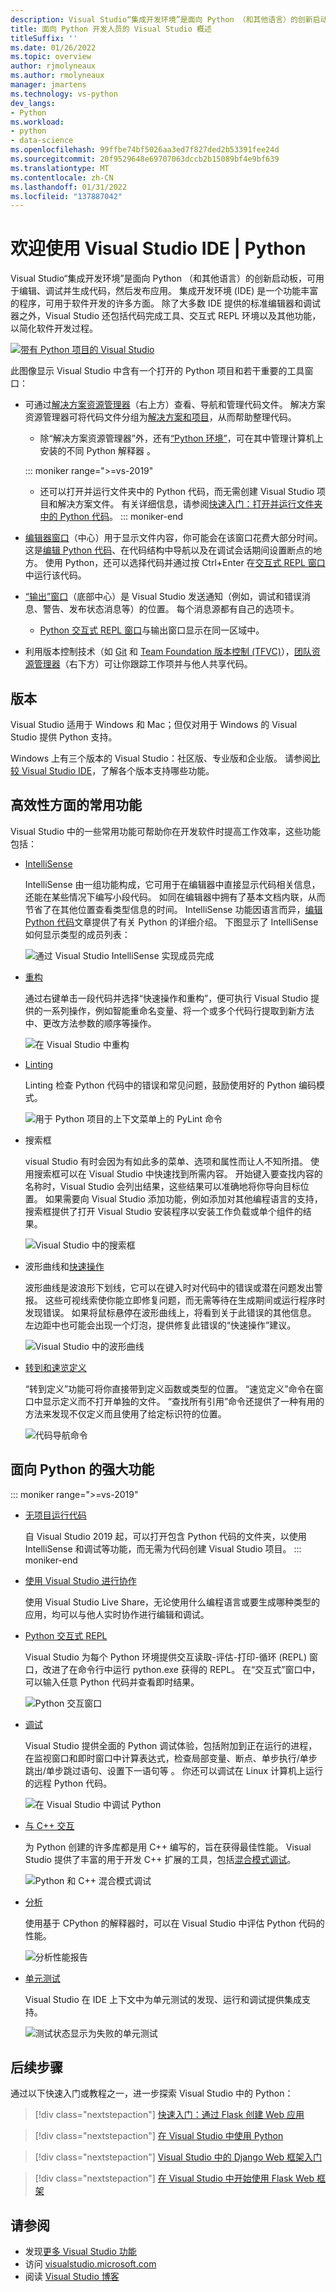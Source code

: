 ```yaml
---
description: Visual Studio“集成开发环境”是面向 Python （和其他语言）的创新启动板，可用于编辑、调试并生成代码，然后发布应用。
title: 面向 Python 开发人员的 Visual Studio 概述
titleSuffix: ''
ms.date: 01/26/2022
ms.topic: overview
author: rjmolyneaux
ms.author: rmolyneaux
manager: jmartens
ms.technology: vs-python
dev_langs:
- Python
ms.workload:
- python
- data-science
ms.openlocfilehash: 99ffbe74bf5026aa3ed7f827ded2b53391fee24d
ms.sourcegitcommit: 20f9529648e69707063dccb2b15089bf4e9bf639
ms.translationtype: MT
ms.contentlocale: zh-CN
ms.lasthandoff: 01/31/2022
ms.locfileid: "137887042"
---
```

# <a name="welcome-to-the-visual-studio-ide--python"></a>欢迎使用 Visual Studio IDE | Python

Visual Studio“集成开发环境”是面向 Python （和其他语言）的创新启动板，可用于编辑、调试并生成代码，然后发布应用。 集成开发环境 (IDE) 是一个功能丰富的程序，可用于软件开发的许多方面。 除了大多数 IDE 提供的标准编辑器和调试器之外，Visual Studio 还包括代码完成工具、交互式 REPL 环境以及其他功能，以简化软件开发过程。

[![带有 Python 项目的 Visual Studio](media/tour-ide-overview.png)](media/tour-ide-overview.png#lightbox)

此图像显示 Visual Studio 中含有一个打开的 Python 项目和若干重要的工具窗口：

- 可通过[解决方案资源管理器](../ide/solutions-and-projects-in-visual-studio.md)（右上方）查看、导航和管理代码文件。 解决方案资源管理器可将代码文件分组为[解决方案和项目](../get-started/tutorial-projects-solutions.md)，从而帮助整理代码。
  - 除“解决方案资源管理器”外，还有[“Python 环境”](managing-python-environments-in-visual-studio.md)，可在其中管理计算机上安装的不同 Python 解释器 。

  ::: moniker range=">=vs-2019"
  - 还可以打开并运行文件夹中的 Python 代码，而无需创建 Visual Studio 项目和解决方案文件。 有关详细信息，请参阅[快速入门：打开并运行文件夹中的 Python 代码](quickstart-05-python-visual-studio-open-folder.md)。
  ::: moniker-end

- [编辑器窗口](../ide/writing-code-in-the-code-and-text-editor.md)（中心）用于显示文件内容，你可能会在该窗口花费大部分时间。 这是[编辑 Python 代码](editing-python-code-in-visual-studio.md)、在代码结构中导航以及在调试会话期间设置断点的地方。 使用 Python，还可以选择代码并通过按 Ctrl+Enter 在[交互式 REPL 窗口](python-interactive-repl-in-visual-studio.md)中运行该代码。

- [“输出”窗口](../ide/reference/output-window.md)（底部中心）是 Visual Studio 发送通知（例如，调试和错误消息、警告、发布状态消息等）的位置。 每个消息源都有自己的选项卡。
  - [Python 交互式 REPL 窗口](python-interactive-repl-in-visual-studio.md)与输出窗口显示在同一区域中。

- 利用版本控制技术（如 [Git](https://git-scm.com/) 和 [Team Foundation 版本控制 (TFVC)](/azure/devops/repos/tfvc/overview?view=vsts&preserve-view=true)），[团队资源管理器](/azure/devops/user-guide/work-team-explorer?view=vsts&preserve-view=true)（右下方）可让你跟踪工作项并与他人共享代码。

## <a name="editions"></a>版本

Visual Studio 适用于 Windows 和 Mac；但仅对用于 Windows 的 Visual Studio 提供 Python 支持。

Windows 上有三个版本的 Visual Studio：社区版、专业版和企业版。 请参阅[比较 Visual Studio IDE](https://visualstudio.microsoft.com/vs/compare/)，了解各个版本支持哪些功能。

## <a name="popular-productivity-features"></a>高效性方面的常用功能

Visual Studio 中的一些常用功能可帮助你在开发软件时提高工作效率，这些功能包括：

- [IntelliSense](editing-python-code-in-visual-studio.md#intellisense)

   IntelliSense 由一组功能构成，它可用于在编辑器中直接显示代码相关信息，还能在某些情况下编写小段代码。 如同在编辑器中拥有了基本文档内联，从而节省了在其他位置查看类型信息的时间。 IntelliSense 功能因语言而异，[编辑 Python 代码](editing-python-code-in-visual-studio.md#intellisense)文章提供了有关 Python 的详细介绍。 下图显示了 IntelliSense 如何显示类型的成员列表：

   ![通过 Visual Studio IntelliSense 实现成员完成](media/code-editing-completions-simple.png)

- [重构](refactoring-python-code.md)

   通过右键单击一段代码并选择“快速操作和重构”，便可执行 Visual Studio 提供的一系列操作，例如智能重命名变量、将一个或多个代码行提取到新方法中、更改方法参数的顺序等操作。

   ![在 Visual Studio 中重构](media/tour-ide-refactor-extract-method.png)

- [Linting](refactoring-python-code.md)

   Linting 检查 Python 代码中的错误和常见问题，鼓励使用好的 Python 编码模式。

   ![用于 Python 项目的上下文菜单上的 PyLint 命令](media/code-pylint-command.png)

- 搜索框

   visual Studio 有时会因为有如此多的菜单、选项和属性而让人不知所措。 使用搜索框可以在 Visual Studio 中快速找到所需内容。 开始键入要查找内容的名称时，Visual Studio 会列出结果，这些结果可以准确地将你导向目标位置。 如果需要向 Visual Studio 添加功能，例如添加对其他编程语言的支持，搜索框提供了打开 Visual Studio 安装程序以安装工作负载或单个组件的结果。

   ![Visual Studio 中的搜索框](media/tour-ide-quick-launch.png)

- 波形曲线和[快速操作](../ide/quick-actions.md)

   波形曲线是波浪形下划线，它可以在键入时对代码中的错误或潜在问题发出警报。 这些可视线索使你能立即修复问题，而无需等待在生成期间或运行程序时发现错误。 如果将鼠标悬停在波形曲线上，将看到关于此错误的其他信息。 左边距中也可能会出现一个灯泡，提供修复此错误的“快速操作”建议。

   ![Visual Studio 中的波形曲线](media/tour-ide-squiggles.png)

- [转到和速览定义](../ide/go-to-and-peek-definition.md)

   “转到定义”功能可将你直接带到定义函数或类型的位置。 “速览定义”命令在窗口中显示定义而不打开单独的文件。 “查找所有引用”命令还提供了一种有用的方法来发现不仅定义而且使用了给定标识符的位置。

   ![代码导航命令](media/tour-ide-navigation-commands.png)

## <a name="powerful-features-for-python"></a>面向 Python 的强大功能

::: moniker range=">=vs-2019"
- [无项目运行代码](quickstart-05-python-visual-studio-open-folder.md)

    自 Visual Studio 2019 起，可以打开包含 Python 代码的文件夹，以使用 IntelliSense 和调试等功能，而无需为代码创建 Visual Studio 项目。
::: moniker-end

- [使用 Visual Studio 进行协作](/visualstudio/liveshare/)

    使用 Visual Studio Live Share，无论使用什么编程语言或要生成哪种类型的应用，均可以与他人实时协作进行编辑和调试。

- [Python 交互式 REPL](python-interactive-repl-in-visual-studio.md)

    Visual Studio 为每个 Python 环境提供交互读取-评估-打印-循环 (REPL) 窗口，改进了在命令行中运行 python.exe 获得的 REPL。 在“交互式”窗口中，可以输入任意 Python 代码并查看即时结果。

    ![Python 交互窗口](media/interactive-window.png)

- [调试](debugging-python-in-visual-studio.md)

    Visual Studio 提供全面的 Python 调试体验，包括附加到正在运行的进程，在监视窗口和即时窗口中计算表达式，检查局部变量、断点、单步执行/单步跳出/单步跳过语句、设置下一语句等  。 你还可以调试在 Linux 计算机上运行的远程 Python 代码。

    ![在 Visual Studio 中调试 Python](media/remote-debugging-breakpoint-hit.png)

- [与 C++ 交互](working-with-c-cpp-python-in-visual-studio.md)

    为 Python 创建的许多库都是用 C++ 编写的，旨在获得最佳性能。 Visual Studio 提供了丰富的用于开发 C++ 扩展的工具，包括[混合模式调试](debugging-mixed-mode-c-cpp-python-in-visual-studio.md)。

    ![Python 和 C++ 混合模式调试](media/mixed-mode-debugging.png)

- [分析](profiling-python-code-in-visual-studio.md)

    使用基于 CPython 的解释器时，可以在 Visual Studio 中评估 Python 代码的性能。

    ![分析性能报告](media/profiling-results.png)

- [单元测试](unit-testing-python-in-visual-studio.md)

    Visual Studio 在 IDE 上下文中为单元测试的发现、运行和调试提供集成支持。

    ![测试状态显示为失败的单元测试](media/unit-test-A-fail.png)

## <a name="next-steps"></a>后续步骤

通过以下快速入门或教程之一，进一步探索 Visual Studio 中的 Python：

> [!div class="nextstepaction"]
> [快速入门：通过 Flask 创建 Web 应用](../ide/quickstart-python.md?toc=/visualstudio/python/toc.json&bc=/visualstudio/python/_breadcrumb/toc.json)

> [!div class="nextstepaction"]
> [在 Visual Studio 中使用 Python](tutorial-working-with-python-in-visual-studio-step-01-create-project.md)

> [!div class="nextstepaction"]
> [Visual Studio 中的 Django Web 框架入门](learn-django-in-visual-studio-step-01-project-and-solution.md)

> [!div class="nextstepaction"]
> [在 Visual Studio 中开始使用 Flask Web 框架](learn-flask-visual-studio-step-01-project-solution.md)

## <a name="see-also"></a>请参阅

- 发现[更多 Visual Studio 功能](../ide/advanced-feature-overview.md)
- 访问 [visualstudio.microsoft.com](https://visualstudio.microsoft.com/vs/)
- 阅读 [Visual Studio 博客](https://devblogs.microsoft.com/visualstudio/)
